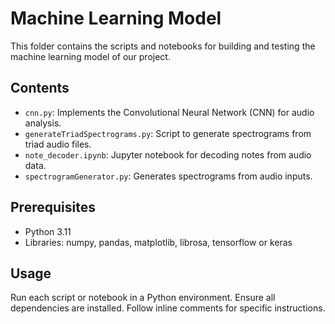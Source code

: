 # Machine Learning Model

This folder contains the scripts and notebooks for building and testing the machine learning model of our project.

## Contents
- `cnn.py`: Implements the Convolutional Neural Network (CNN) for audio analysis.
- `generateTriadSpectrograms.py`: Script to generate spectrograms from triad audio files.
- `note_decoder.ipynb`: Jupyter notebook for decoding notes from audio data.
- `spectrogramGenerator.py`: Generates spectrograms from audio inputs.

## Prerequisites
- Python 3.11
- Libraries: numpy, pandas, matplotlib, librosa, tensorflow or keras

## Usage
Run each script or notebook in a Python environment. Ensure all dependencies are installed. Follow inline comments for specific instructions.
